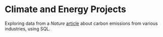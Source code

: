 # Climate and Energy Projects

Exploring data from a _Nature_ [article](https://www.nature.com/articles/s41597-022-01178-9) about carbon emissions from various industries, using SQL. 
